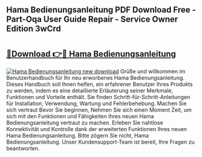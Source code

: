 ## Hama Bedienungsanleitung PDF Download Free - Part-Oqa User Guide Repair - Service Owner Edition 3wCrd

# <h2><a href="http://df2r4o.blite.top/?on=Hama+Bedienungsanleitung">🔗Download 👉🔴 Hama Bedienungsanleitung</a></h2>

[![Hama Bedienungsanleitung new download](https://i.imgur.com/lujVjoI.png)](http://df2r4o.blite.top/?on=Hama+Bedienungsanleitung)
Grüße und willkommen im Benutzerhandbuch für Ihr neu erworbenes Hama Bedienungsanleitung. Dieses Handbuch soll Ihnen helfen, ein erfahrener Benutzer Ihres Produkts zu werden, indem es eine detaillierte Erläuterung seiner Merkmale, Funktionen und Vorteile enthält. Sie finden Schritt-für-Schritt-Anleitungen für Installation, Verwendung, Wartung und Fehlerbehebung. Machen Sie sich vertraut Bevor Sie beginnen, Nehmen Sie sich einen Moment Zeit, um sich mit den Funktionen und Fähigkeiten Ihres neuen Hama Bedienungsanleitung vertraut zu machen. Erleben Sie nahtlose Konnektivität und Kontrolle dank der erweiterten Funktionen Ihres neuen Hama Bedienungsanleitung. Bitte zögern Sie nicht, Hama Bedienungsanleitung. Unser Kundensupport-Team ist bereit, Ihre Fragen zu beantworten.
